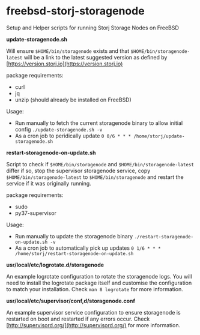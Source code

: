 # freebsd-storj-storagenode
Setup and Helper scripts for running Storj Storage Nodes on FreeBSD

**update-storagenode.sh**

Will ensure `$HOME/bin/storagenode` exists and that `$HOME/bin/storagenode-latest` will be a link to the latest suggested version as defined by [https://version.storj.io](https://version.storj.io)

package requirements:
* curl
* jq
* unzip (should already be installed on FreeBSD)

Usage:
* Run manually to fetch the current storagenode binary to allow initial config
  `./update-storagenode.sh -v`
* As a cron job to peridically update
  `0 0/6 * * * /home/storj/update-storagenode.sh`


**restart-storagenode-on-update.sh**

Script to check if `$HOME/bin/storagenode` and `$HOME/bin/storagenode-latest`
differ if so, stop the supervisor storagenode service, copy
`$HOME/bin/storagenode-latest` to `$HOME/bin/storagenode` and restart the
service if it was originally running.

package requirements:
* sudo
* py37-supervisor

Usage:
* Run manually to update the storagenode binary
  `./restart-storagenode-on-update.sh -v`
* As a cron job to automatically pick up updates
  `0 1/6 * * * /home/storj/restart-storagenode-on-update.sh`


**usr/local/etc/logrotate.d/storagenode**

An example logrotate configuration to rotate the storagenode logs.  You will
need to install the logrotate package itself and customise the configuration
to match your installation.  Check `man 8 logrotate` for more information.


**usr/local/etc/supervisor/conf,d/storagenode.conf**

An example supervisor service configuration to ensure storagenode is restarted
on boot and restarted if any errors occur.
Check [http://supervisord.org/](http://supervisord.org/) for more information.
